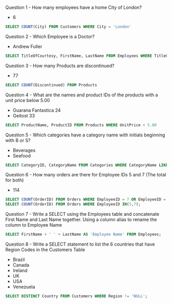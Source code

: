 Question 1 - How many employees have a home City of London?
- 6
```sql
SELECT COUNT(City) FROM Customers WHERE City = 'London'
```

Question 2 - Which Employee is a Doctor?
- Andrew Fuller
```sql
SELECT TitleOfCourtesy, FirstName, LastName FROM Employees WHERE TitleOfCourtesy = 'Dr.'
```

Question 3 - How many Products are discontinued?
- 77
```sql
SELECT COUNT(Discontinued) FROM Products 
```

Question 4 - What are the names and product IDs of the products with a unit price below 5.00
- Guarana Fantastica 24
- Geitost 33
```sql
SELECT ProductName, ProductID FROM Products WHERE UnitPrice < 5.00
```

Question 5 - Which categories have a category name with initials beginning with B or S?
- Beverages
- Seafood
```sql
SELECT CategoryID, CategoryName FROM Categories WHERE CategoryName LIKE 'B%' OR CategoryName LIKE 'S%';
```

Question 6 - How many orders are there for Employee IDs 5 and 7 (The total for both)
- 114
```sql
SELECT COUNT(OrderID) FROM Orders WHERE EmployeeID = 7 OR EmployeeID = 5
SELECT COUNT(OrderID) FROM Orders WHERE EmployeeID IN(5,7);
```

Question 7 - Write a SELECT using the Employees table and concatenate First Name and Last Name together. Using a column alias
to rename the column to Employee Name
```sql
SELECT FirstName + ' ' + LastName AS 'Employee Name' FROM Employees;
```

Question 8 - Write a SELECT statement to list the 6 countries that have Region Codes in the Customers Table
- Brazil
- Canada
- Ireland
- UK
- USA
- Venezuela
```sql
SELECT DISTINCT Country FROM Customers WHERE Region != 'NULL';
```


